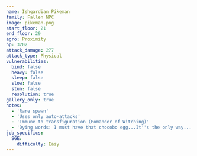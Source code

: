 ```yaml
---
name: Ishgardian Pikeman
family: Fallen NPC
image: pikeman.png
start_floor: 21
end_floor: 29
agro: Proximity
hp: 3202
attack_damage: 277
attack_type: Physical
vulnerabilities:
  bind: false
  heavy: false
  sleep: false
  slow: false
  stun: false
  resolution: true
gallery_only: true
notes:
  - 'Rare spawn'
  - 'Uses only auto-attacks'
  - 'Immune to transfiguration (Pomander of Witching)'
  - 'Dying words: I must have that chocobo egg...It''s the only way...'
job_specifics:
  SGE:
    difficulty: Easy
---
```

